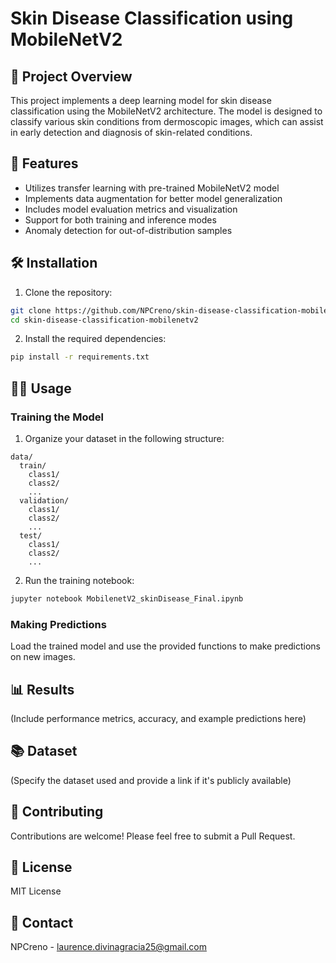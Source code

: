 # Skin Disease Classification using MobileNetV2

## 📝 Project Overview
This project implements a deep learning model for skin disease classification using the MobileNetV2 architecture. The model is designed to classify various skin conditions from dermoscopic images, which can assist in early detection and diagnosis of skin-related conditions.

## 🚀 Features
- Utilizes transfer learning with pre-trained MobileNetV2 model
- Implements data augmentation for better model generalization
- Includes model evaluation metrics and visualization
- Support for both training and inference modes
- Anomaly detection for out-of-distribution samples

## 🛠️ Installation

1. Clone the repository:
```bash
git clone https://github.com/NPCreno/skin-disease-classification-mobilenetv2.git
cd skin-disease-classification-mobilenetv2
```

2. Install the required dependencies:
```bash
pip install -r requirements.txt
```

## 🏃‍♂️ Usage

### Training the Model
1. Organize your dataset in the following structure:
```
data/
  train/
    class1/
    class2/
    ...
  validation/
    class1/
    class2/
    ...
  test/
    class1/
    class2/
    ...
```

2. Run the training notebook:
```bash
jupyter notebook MobilenetV2_skinDisease_Final.ipynb
```

### Making Predictions
Load the trained model and use the provided functions to make predictions on new images.

## 📊 Results
(Include performance metrics, accuracy, and example predictions here)

## 📚 Dataset
(Specify the dataset used and provide a link if it's publicly available)

## 🤝 Contributing
Contributions are welcome! Please feel free to submit a Pull Request.

## 📄 License
MIT License

## 📧 Contact
NPCreno - laurence.divinagracia25@gmail.com

